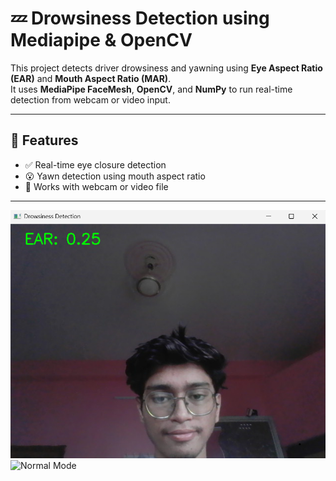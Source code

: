 # 💤 Drowsiness Detection using Mediapipe & OpenCV

This project detects driver drowsiness and yawning using **Eye Aspect Ratio (EAR)** and **Mouth Aspect Ratio (MAR)**.  
It uses **MediaPipe FaceMesh**, **OpenCV**, and **NumPy** to run real-time detection from webcam or video input.

---

## 🚀 Features

- ✅ Real-time eye closure detection
- 😮 Yawn detection using mouth aspect ratio
- 🎥 Works with webcam or video file

---
![Sleepy Mode](https://github.com/KeshavBandil-20/Downsiness-Detection-Model/blob/138ffde9626850584657f486fa6135e91b694090/IMG/Awake.png)
![Normal Mode](link_to_normal_image)

